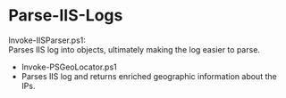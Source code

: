 # Parse-IIS-Logs
Invoke-IISParser.ps1:<br>
Parses IIS log into objects, ultimately making the log easier to parse. 

* Invoke-PSGeoLocator.ps1<br>
 * Parses IIS log and returns enriched geographic information about the IPs.
